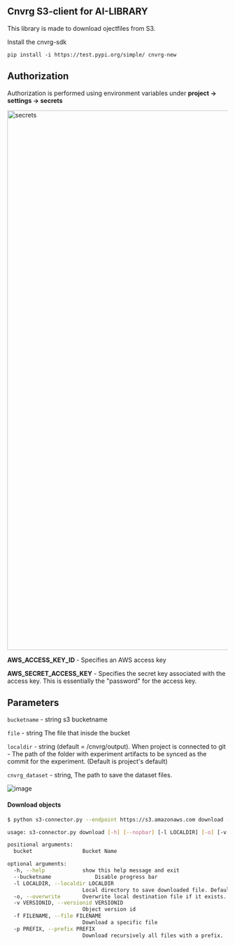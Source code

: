 ## Cnvrg S3-client for AI-LIBRARY

This library is made to download ojectfiles from S3.

Install the cnvrg-sdk 

```pip install -i https://test.pypi.org/simple/ cnvrg-new```

## Authorization
Authorization is performed using environment variables under **project -> settings -> secrets**

<img width="1234" alt="secrets" src="https://user-images.githubusercontent.com/88431066/138663758-a71b796b-ad33-46a3-9566-255a8e674c30.png">


**AWS_ACCESS_KEY_ID** - Specifies an AWS access key

**AWS_SECRET_ACCESS_KEY** - Specifies the secret key associated with the access key. This is essentially the "password" for the access key.

## Parameters

``` bucketname ``` - string s3 bucketname

``` file ``` - string The file that inisde the bucket

``` localdir ``` - string (default = /cnvrg/output). When project is connected to git - The path of the folder with experiment artifacts to be synced as the commit for the experiment. (Default is project's default)

```cnvrg_dataset``` - string, The path to save the dataset files.

![image](https://user-images.githubusercontent.com/88431066/138676166-3aa696bb-f43f-4d12-80a8-2b88945787dc.png)


#### Download objects

```bash
$ python s3-connector.py --endpoint https://s3.amazonaws.com download --bucketname cnvrg-bucket --file file.csv --localdir /cnvrg/output --cnvrg_data <datasetname>

usage: s3-connector.py download [-h] [--nopbar] [-l LOCALDIR] [-o] [-v VERSIONID] (-f FILENAME | -p PREFIX) bucket

positional arguments:
  bucket                Bucket Name

optional arguments:
  -h, --help            show this help message and exit
  --bucketname              Disable progress bar
  -l LOCALDIR, --localdir LOCALDIR
                        Local directory to save downloaded file. Default current directory
  -o, --overwrite       Overwrite local destination file if it exists. Default false
  -v VERSIONID, --versionid VERSIONID
                        Object version id
  -f FILENAME, --file FILENAME
                        Download a specific file
  -p PREFIX, --prefix PREFIX
                        Download recursively all files with a prefix.
```
